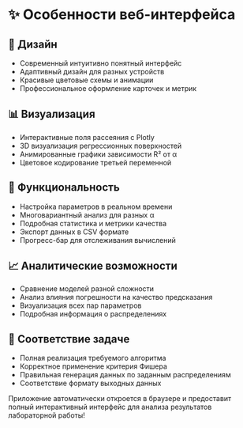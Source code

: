 # ✨ Особенности веб-интерфейса

## 🎨 Дизайн
- Современный интуитивно понятный интерфейс  
- Адаптивный дизайн для разных устройств  
- Красивые цветовые схемы и анимации  
- Профессиональное оформление карточек и метрик  

## 📊 Визуализация
- Интерактивные поля рассеяния с Plotly  
- 3D визуализация регрессионных поверхностей  
- Анимированные графики зависимости R² от α  
- Цветовое кодирование третьей переменной  

## 🔧 Функциональность
- Настройка параметров в реальном времени  
- Многовариантный анализ для разных α  
- Подробная статистика и метрики качества  
- Экспорт данных в CSV формате  
- Прогресс-бар для отслеживания вычислений  

## 📈 Аналитические возможности
- Сравнение моделей разной сложности  
- Анализ влияния погрешности на качество предсказания  
- Визуализация всех пар параметров  
- Подробная информация о распределениях  

## 🎯 Соответствие задаче
- Полная реализация требуемого алгоритма  
- Корректное применение критерия Фишера  
- Правильная генерация данных по заданным распределениям  
- Соответствие формату выходных данных  

Приложение автоматически откроется в браузере и предоставит полный интерактивный интерфейс для анализа результатов лабораторной работы!
